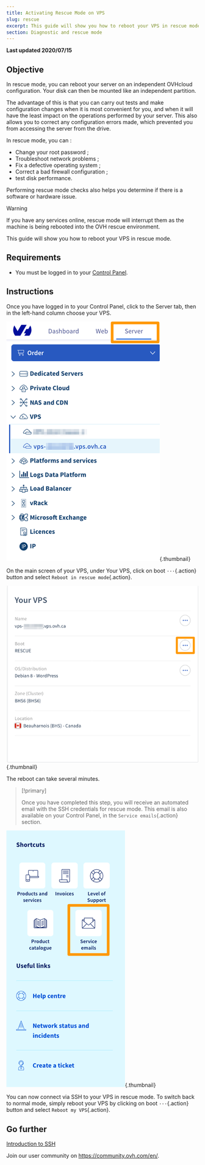 ```yaml
---
title: Activating Rescue Mode on VPS
slug: rescue
excerpt: This guide will show you how to reboot your VPS in rescue mode
section: Diagnostic and rescue mode
---
```


**Last updated 2020/07/15**

## Objective

In rescue mode, you can reboot your server on an independent OVHcloud configuration. Your disk can then be mounted like an independent partition.

The advantage of this is that you can carry out tests and make configuration changes when it is most convenient for you, and when it will have the least impact on the operations performed by your server. This also allows you to correct any configuration errors made, which prevented you from accessing the server from the drive.

In rescue mode, you can :

- Change your root password ;
- Troubleshoot network problems ;
- Fix a defective operating system ;
- Correct a bad firewall configuration ;
- test disk performance.

Performing rescue mode checks also helps you determine if there is a software or hardware issue.

> [!warning]
>
> If you have any services online, rescue mode will interrupt them as the machine is being rebooted into the OVH rescue environment.
> 

This guide will show you how to reboot your VPS in rescue mode.

## Requirements

- You must be logged in to your [Control Panel](https://ca.ovh.com/auth/?action=gotomanager).


## Instructions

Once you have logged in to your Control Panel, click to the Server tab, then in the left-hand column choose your VPS.

![VPS area in the Control Panel](images/vps_rescue6.png){.thumbnail}

On the main screen of your VPS, under Your VPS, click on boot `···`{.action} button and select `Reboot in rescue mode`{.action}.

![Confirm rescue mode](images/vps_rescue7.png){.thumbnail}

The reboot can take several minutes.

> [!primary]
>
> Once you have completed this step, you will receive an automated email with the SSH credentials for rescue mode. This email is also available on your Control Panel, in the `Service emails`{.action} section.
> 
![Service emails area in the Control Panel](images/service_emails.png){.thumbnail}


You can now connect via SSH to your VPS in rescue mode. To switch back to normal mode, simply reboot your VPS by clicking on boot `···`{.action} button and select `Reboot my VPS`{.action}.

## Go further

[Introduction to SSH](https://docs.ovh.com/ca/en/dedicated/ssh-introduction/)

Join our user community on <https://community.ovh.com/en/>.
